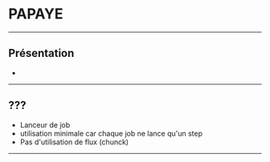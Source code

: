 # PAPAYE

---

## Présentation

- 

---

## ???

- Lanceur de job
- utilisation minimale car chaque job ne lance qu'un step
- Pas d'utilisation de flux (chunck)

---
